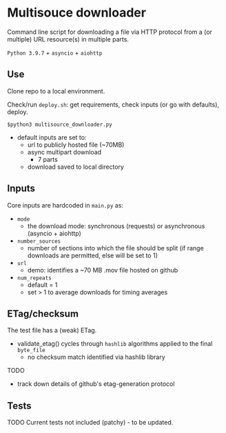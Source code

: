 # Multisouce downloader
Command line script for downloading a file via HTTP protocol from a (or multiple) URL resource(s) in multiple parts.

`Python 3.9.7` + `asyncio` + `aiohttp`

## Use
Clone repo to a local environment.

Check/run `deploy.sh`: get requirements, check inputs (or go with defaults), deploy.

`$python3 multisource_downloader.py`

- default inputs are set to:
    - url to publicly hosted file (~70MB)
    - async multipart download
        - 7 parts
    - download saved to local directory

## Inputs
Core inputs are hardcoded in `main.py` as:

- `mode`
    - the download mode: synchronous (requests) or asynchronous (asyncio + aiohttp)
- `number_sources` 
    - number of sections into which the file should be split (if range downloads are permitted, else will be set to 1)
- `url`
    - demo: identifies a ~70 MB .mov file hosted on github
- `num_repeats`
    - default = 1
    - set > 1 to average downloads for timing averages

## ETag/checksum
The test file has a (weak) ETag.
- validate_etag() cycles through `hashlib` algorithms applied to the final `byte_file`
    - no checksum match identified via hashlib library

TODO
- track down details of github's etag-generation protocol

## Tests
TODO
Current tests not included (patchy) - to be updated.
